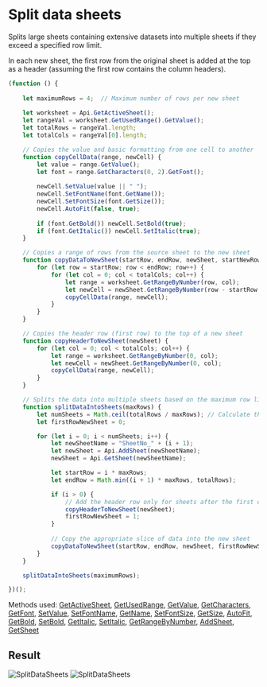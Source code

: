 # Split data sheets

Splits large sheets containing extensive datasets into multiple sheets if they exceed a specified row limit.

In each new sheet, the first row from the original sheet is added at the top as a header (assuming the first row contains the column headers).

```ts
(function () {
    
    let maximumRows = 4;  // Maximum number of rows per new sheet
     
    let worksheet = Api.GetActiveSheet();
    let rangeVal = worksheet.GetUsedRange().GetValue();
    let totalRows = rangeVal.length;
    let totalCols = rangeVal[0].length;

    // Copies the value and basic formatting from one cell to another
    function copyCellData(range, newCell) {
        let value = range.GetValue();
        let font = range.GetCharacters(0, 2).GetFont();
        
        newCell.SetValue(value || " ");
        newCell.SetFontName(font.GetName());
        newCell.SetFontSize(font.GetSize());
        newCell.AutoFit(false, true);
        
        if (font.GetBold()) newCell.SetBold(true);
        if (font.GetItalic()) newCell.SetItalic(true);
    }

    // Copies a range of rows from the source sheet to the new sheet
    function copyDataToNewSheet(startRow, endRow, newSheet, startNewRow) {
        for (let row = startRow; row < endRow; row++) {
            for (let col = 0; col < totalCols; col++) {
                let range = worksheet.GetRangeByNumber(row, col);
                let newCell = newSheet.GetRangeByNumber(row - startRow + startNewRow, col);
                copyCellData(range, newCell);
            }
        }
    }

    // Copies the header row (first row) to the top of a new sheet
    function copyHeaderToNewSheet(newSheet) {
        for (let col = 0; col < totalCols; col++) {
            let range = worksheet.GetRangeByNumber(0, col);
            let newCell = newSheet.GetRangeByNumber(0, col);
            copyCellData(range, newCell);
        }
    }

    // Splits the data into multiple sheets based on the maximum row limit and adds headers to each sheet except the first one
    function splitDataIntoSheets(maxRows) {
        let numSheets = Math.ceil(totalRows / maxRows); // Calculate the number of sheets needed
        let firstRowNewSheet = 0;

        for (let i = 0; i < numSheets; i++) {
            let newSheetName = "SheetNo_" + (i + 1);
            let newSheet = Api.AddSheet(newSheetName);
            newSheet = Api.GetSheet(newSheetName);

            let startRow = i * maxRows;
            let endRow = Math.min((i + 1) * maxRows, totalRows);

            if (i > 0) {
                // Add the header row only for sheets after the first one
                copyHeaderToNewSheet(newSheet);
                firstRowNewSheet = 1;
            }
            
            // Copy the appropriate slice of data into the new sheet
            copyDataToNewSheet(startRow, endRow, newSheet, firstRowNewSheet);
        }
    }

    splitDataIntoSheets(maximumRows);

})();
```

Methods used: [GetActiveSheet](/docs/office-api/usage-api/spreadsheet-api/Api/Methods/GetActiveSheet.md), [GetUsedRange](/docs/office-api/usage-api/spreadsheet-api/ApiWorksheet/Methods/GetUsedRange.md), [GetValue](/docs/office-api/usage-api/spreadsheet-api/ApiRange/Methods/GetValue.md), [GetCharacters](/docs/office-api/usage-api/spreadsheet-api/ApiRange/Methods/GetCharacters.md), [GetFont](/docs/office-api/usage-api/spreadsheet-api/ApiCharacters/Methods/GetFont.md), [SetValue](/docs/office-api/usage-api/spreadsheet-api/ApiRange/Methods/SetValue.md), [SetFontName](/docs/office-api/usage-api/spreadsheet-api/ApiRange/Methods/SetFontName.md), [GetName](/docs/office-api/usage-api/spreadsheet-api/ApiFont/Methods/GetName.md), [SetFontSize](/docs/office-api/usage-api/spreadsheet-api/ApiRange/Methods/SetFontSize.md), [GetSize](/docs/office-api/usage-api/spreadsheet-api/ApiFont/Methods/GetSize.md), [AutoFit](/docs/office-api/usage-api/spreadsheet-api/ApiRange/Methods/AutoFit.md), [GetBold](/docs/office-api/usage-api/spreadsheet-api/ApiFont/Methods/GetBold.md), [SetBold](/docs/office-api/usage-api/spreadsheet-api/ApiRange/Methods/SetBold.md), [GetItalic](/docs/office-api/usage-api/spreadsheet-api/ApiFont/Methods/GetItalic.md), [SetItalic](/docs/office-api/usage-api/spreadsheet-api/ApiRange/Methods/SetItalic.md), [GetRangeByNumber](/docs/office-api/usage-api/spreadsheet-api/ApiWorksheet/Methods/GetRangeByNumber.md), [AddSheet](/docs/office-api/usage-api/spreadsheet-api/Api/Methods/AddSheet.md), [GetSheet](/docs/office-api/usage-api/spreadsheet-api/Api/Methods/GetSheet.md)

## Result

![SplitDataSheets](/assets/images/plugins/split-data-sheets.png#gh-light-mode-only)
![SplitDataSheets](/assets/images/plugins/split-data-sheets.dark.png#gh-dark-mode-only)